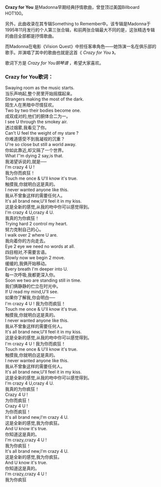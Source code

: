 

**Crazy for You** 是Madonna早期经典抒情歌曲，曾登顶过美国Billboard HOT100。

另外，此曲收录在其专辑Something to
Remember中。该专辑是Madonna于1995年11月发行的个人第三张合辑，和前两张合辑最大不同的是，这张精选专辑的曲目全部都是抒情歌曲。

而Madonna在电影《Vision Quest》中担任客串角色——她饰演一名在俱乐部的歌手。并演唱了其中的歌曲也就是这首《 _Crazy for You_
》。

歌词下方是 _Crazy for You钢琴谱_ ，希望大家喜欢。

### Crazy for You歌词：

Swaying room as the music starts.  
当乐声响起,整个房里开始摇摆起来。  
Strangers making the most of the dark.  
陌生人在黑暗中尽情狂欢。  
Two by two their bodies become one.  
成双成对的,他们的胴体合二为一。  
I see U through the smokey air.  
透过烟雾,我看见了你。  
Can't U feel the weight of my stare ?  
你难道感受不到我凝视的沉重？  
U're so close but still a world away.  
你如此靠近,却又隔了一个世界。  
What I''m dying 2 say,is that.  
我渴望诉说的,就是──  
I'm crazy 4 U !  
我为你而疯狂！  
Touch me once & U'll know it's true.  
触摸我,你就明白这是真的。  
I never wanted anyone like this.  
我从不曾象这样的需要任何人。  
It's all brand new,U'll feel it in my kiss.  
这是全新的感觉,从我的吻中你可以感觉得到。  
I'm crazy 4 U,crazy 4 U.  
我真的为你疯狂！  
Trying hard 2 control my heart.  
努力克制自己的心。  
I walk over 2 where U are.  
我向着你的方向走去。  
Eye 2 eye we need no words at all.  
四目相对,不需要言语。  
Slowly now we begin 2 move.  
缓缓的,我俩开始移动。  
Every breath I'm deeper into U.  
每一次呼吸,我都更深入你。  
Soon we two are standing still in time.  
我们俩静静的伫立在时光中。  
If U read my mind,U'll see.  
如果你了解我,你会明白──  
I'm crazy 4 U ! 我为你而疯狂！  
Touch me once & U'll know it's true.  
触摸我,你就明白这是真的。  
I never wanted anyone like this.  
我从不曾象这样的需要任何人。  
It's all brand new,U'll feel it in my kiss.  
这是全新的感觉,从我的吻中你可以感觉得到。  
I'm crazy 4 U ! 我为你而疯狂！  
Touch me once & U'll know it's true.  
触摸我,你就明白这是真的。  
I never wanted anyone like this.  
我从不曾象这样的需要任何人。  
It's all brand new,U'll feel it in my kiss.  
这是全新的感觉,从我的吻中你可以感觉得到。  
I'm crazy 4 U,crazy 4 U.  
我真的为你疯狂！  
Crazy 4 U !  
为你而疯狂！  
Crazy 4 U !  
为你而疯狂！  
It's all brand new,I'm crazy 4 U.  
这是全新的感觉,我为你疯狂。  
And U know it's true.  
你知道这是真的。  
I'm crazy,crazy 4 U !  
我为你疯狂！  
It's all brand new,I'm crazy 4 U.  
这是全新的感觉,我为你疯狂。  
And U know it's true.  
你知道这是真的。  
I'm crazy,crazy 4 U !  
我为你疯狂


